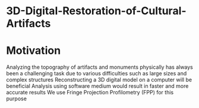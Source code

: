 # 3D-Digital-Restoration-of-Cultural-Artifacts

# Motivation
Analyzing the topography of artifacts and monuments physically has always been a challenging task due to various difficulties such as large sizes and complex structures
Reconstructing a 3D digital model on a computer will be beneficial 
Analysis using software medium would result in faster and more accurate results
We use Fringe Projection Profilometry (FPP) for this purpose
